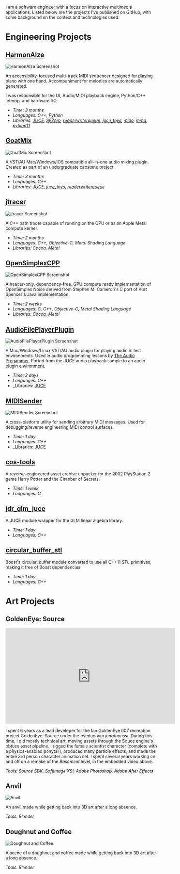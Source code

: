 I am a software engineer with a focus on interactive multimedia applications. Listed below are the projects I've published on GitHub, with some background on the context and technologies used.

# Engineering Projects

## [HarmonAIze](https://github.com/jonathonracz/harmonaize)

![HarmonAIze Screenshot](https://github.com/jonathonracz/harmonaize/blob/master/app/Design/screenshot.png?raw=true)

An accessibility-focused multi-track MIDI sequencer designed for playing piano with one hand. Accompaniment for melodies are automatically generated.

I was responsible for the UI, Audio/MIDI playback engine, Python/C++ interop, and hardware I/O.

- _Time: 3 months_
- _Languages: C++, Python_
- _Libraries: [JUCE](https://github.com/juce-framework/JUCE), [SFZero](https://github.com/jonathonracz/SFZeroModule), [readerwriterqueue](https://github.com/cameron314/readerwriterqueue), [juce_toys](https://github.com/jcredland/juce-toys), [mido](https://github.com/olemb/mido), [mma](https://github.com/infojunkie/mma), [pybind11](https://github.com/pybind/pybind11)_

## [GoatMix](https://github.com/jonathonracz/GoatMix)

![GoatMix Screenshot](https://github.com/jonathonracz/GoatMix/blob/master/Design/Screenshots/Gain.png?raw=true)

A VST/AU Mac/Windows/iOS compatible all-in-one audio mixing plugin. Created as part of an undergraduate capstone project.

- _Time: 3 months_
- _Languages: C++_
- _Libraries: [JUCE](https://github.com/juce-framework/JUCE), [juce_toys](https://github.com/jcredland/juce-toys), [readerwriterqueue](https://github.com/cameron314/readerwriterqueue)_

## [jtracer](https://github.com/jonathonracz/jtracer)

![jtracer Screenshot](https://github.com/jonathonracz/jtracer/blob/master/screenshot.png?raw=true)

A C++ path tracer capable of running on the CPU or as an Apple Metal compute kernel.

- _Time: 2 months_
- _Languages: C++, Objective-C, Metal Shading Language_
- _Libraries: Cocoa, Metal_

## [OpenSimplexCPP](https://github.com/jonathonracz/OpenSimplexCPP)

![OpenSimplexCPP Screenshot](https://github.com/jonathonracz/OpenSimplexCPP/blob/master/examples/screenshot.png?raw=true)

A header-only, dependency-free, GPU compute ready implementation of OpenSimplex Noise derived from Stephen M. Cameron's C port of Kurt Spencer's Java implementation.

- _Time: 2 weeks_
- _Languages: C, C++, Objective-C, Metal Shading Language_
- _Libraries: Cocoa, Metal_

## [AudioFilePlayerPlugin](https://github.com/jonathonracz/AudioFilePlayerPlugin)

![AudioFilePlayerPlugin Screenshot](https://github.com/jonathonracz/AudioFilePlayer/blob/master/AudioFilePlayerScreenshot.png?raw=true)

A Mac/Windows/Linux VST/AU audio plugin for playing audio in test environments. Used in audio programming lessons by [The Audio Progammer](https://youtu.be/YwSonmLAAzI?t=390). Ported from the JUCE audio playback sample to an audio plugin environment.

- _Time: 2 days_
- _Languages: C++_
- _Libraries: [JUCE](https://juce.com/)

## [MIDISender](https://github.com/jonathonracz/MIDISender)

![MIDISender Screenshot](https://github.com/jonathonracz/MIDISender/blob/master/MIDISenderScreenshot.png?raw=true)

A cross-platform utility for sending arbitrary MIDI messages. Used for debugging/reverse engineering MIDI control surfaces.

- _Time: 1 day_
- _Languages: C++_
- _Libraries: [JUCE](https://github.com/juce-framework/JUCE)

## [cos-tools](https://github.com/jonathonracz/cos-tools)

A reverse-engineered asset archive unpacker for the 2002 PlayStation 2 game Harry Potter and the Chanber of Secrets.

- _Time: 1 week_
- _Languages: C_

## [jdr_glm_juce](https://github.com/jonathonracz/jdr_glm_juce)

A JUCE module wrapper for the GLM linear algebra library.

- _Time: 1 day_
- _Languages: C++_

## [circular_buffer_stl](https://github.com/jonathonracz/circular_buffer_stl)

Boost's circular_buffer module converted to use all C++11 STL primitives, making it free of Boost dependencies.

- _Time: 1 day_
- _Languages: C++_

# Art Projects

## GoldenEye: Source

<iframe frameborder="0" height="315" src="https://www.youtube.com/embed/9dXj1w9cmtM" width="560"></iframe>

I spent 6 years as a lead developer for the fan GoldenEye 007 recreation project GoldenEye: Source under the pseduonym _jonathonssl_. During this time, I did mostly technical art, moving assets through the Souce engine's obtuse asset pipeline. I rigged the female scientist character (complete with a physics-enabled ponytail), produced many particle effects, and made the entire 3rd person character animation set. I spent several years working on and off on a remake of the _Basement_ level, in the embedded video above.

_Tools: Source SDK, SoftImage XSI, Adobe Photoshop, Adobe After Effects_

## Anvil

![Anvil](anvil.png)

An anvil made while getting back into 3D art after a long absence.

_Tools: Blender_

## Doughnut and Coffee

![Doughnut and Coffee](doughnut_coffee.png)

A scene of a doughnut and coffee made while getting back into 3D art after a long absence.

_Tools: Blender_
